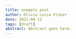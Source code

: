 ```yaml
---
title: example post
author: Olivia Lucca Fraser
date: 2021-08-12
tags: [draft]
abstract: Abstract goes here.
---
```


